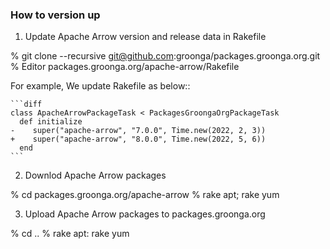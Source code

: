 ### How to version up

1. Update Apache Arrow version and release data in Rakefile

  % git clone --recursive git@github.com:groonga/packages.groonga.org.git
  % Editor packages.groonga.org/apache-arrow/Rakefile

  For example, We update Rakefile as below::

    ```diff
    class ApacheArrowPackageTask < PackagesGroongaOrgPackageTask
      def initialize
    -    super("apache-arrow", "7.0.0", Time.new(2022, 2, 3))
    +    super("apache-arrow", "8.0.0", Time.new(2022, 5, 6))
      end
    ```

2. Downlod Apache Arrow packages

  % cd packages.groonga.org/apache-arrow
  % rake apt; rake yum

3. Upload Apache Arrow packages to packages.groonga.org

  % cd ..
  % rake apt: rake yum
